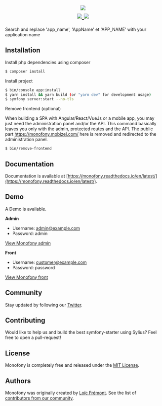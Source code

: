 <h1 align="center">
    <img src="https://github.com/Monofony/SymfonyStarter/blob/master/docs/_images/github_banner.png" />
    <br />
    <a href="http://travis-ci.org/Monofony/SymfonyStarter" title="Build status" target="_blank">
        <img src="https://img.shields.io/travis/Monofony/SymfonyStarter/master.svg" />
    </a>
    <a href="https://scrutinizer-ci.com/g/Monofony/SymfonyStarter/" title="Scrutinizer" target="_blank">
        <img src="https://img.shields.io/scrutinizer/g/Monofony/SymfonyStarter.svg" />
    </a>    
</h1>

Search and replace 'app_name', 'AppName' et 'APP_NAME' with your application name

Installation
------------

Install php dependencies using composer
```bash
$ composer install
```

Install project
```bash
$ bin/console app:install
$ yarn install && yarn build (or "yarn dev" for development usage)
$ symfony server:start --no-tls
```

Remove frontend (optional)

When building a SPA with Angular/React/VueJs or a mobile app, you may just need the administration panel and/or the API.
This command basically leaves you only with the admin, protected routes and the API.
The public part https://monofony.mobizel.com/ here is removed and redirected to the administration panel.

```bash
$ bin/remove-frontend
```

Documentation
-------------
 
Documentation is available at [https://monofony.readthedocs.io/en/latest/](https://monofony.readthedocs.io/en/latest/).

Demo
----

A Demo is available.

**Admin**
- Username: admin@example.com
- Password: admin

[View Monofony admin](https://monofony.mobizel.com/admin)

**Front** 
- Username: customer@example.com
- Password: password

[View Monofony front](https://monofony.mobizel.com)

Community
---------

Stay updated by following our [Twitter](https://twitter.com/MonofonyStarter).

Contributing
------------

Would like to help us and build the best symfony-starter using Sylius? Feel free to open a pull-request!

License
-------

Monofony is completely free and released under the [MIT License](https://github.com/Monofony/SymfonyStarter/blob/master/LICENSE).

Authors
-------

Monofony was originally created by [Loïc Frémont](https://twitter.com/loic_425).
See the list of [contributors from our community](https://github.com/Monofony/SymfonyStarter/contributors).
